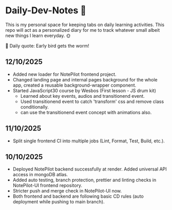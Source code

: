 # Daily-Dev-Notes 📒
This is my personal space for keeping tabs on daily learning activities. This repo will act as a personalized diary for me to track whatever small albeit new things I learn everyday. 🌞

🌈 Daily quote: Early bird gets the worm!

## 12/10/2025
- Added new loader for NotePilot frontend project.
- Changed landing page and internal pages background for the whole app, created a reusable background-wrapper component.
- Started JavaScript30 course by Wesbos (First lesson - JS drum kit)
  - Learned about key events, audios and transitionend event.
  - Used transitionend event to catch 'transform' css and remove class conditionally.
  - can use the transitionend event concept with animations also. 

## 11/10/2025
- Split single frontend CI into multiple jobs (Lint, Format, Test, Build, etc.).

## 10/10/2025 
- Deployed NotePilot backend successfully at render. Added universal API access in mongoDB atlas.
- Added auto testing, branch protection, prettier and linting checks in NotePilot-UI frontend repository.
- Stricter push and merge check in NotePilot-UI now.
- Both frontend and backend are following basic CD rules (auto deployment while pushing to main branch).

